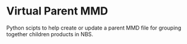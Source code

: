# Virtual Parent MMD

Python scipts to help create or update a parent MMD file for grouping together children products in NBS.
